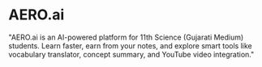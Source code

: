 # AERO.ai
"AERO.ai is an AI-powered platform for 11th Science (Gujarati Medium) students. Learn faster, earn from your notes, and explore smart tools like vocabulary translator, concept summary, and YouTube video integration."
